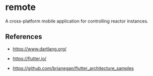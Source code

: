 # remote

A cross-platform mobile application for controlling reactor instances.

## References

* https://www.dartlang.org/
* https://flutter.io/

* https://github.com/brianegan/flutter_architecture_samples
